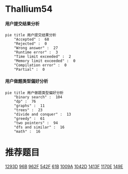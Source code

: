 # Thallium54

<!-- tabs:start -->



#### **用户提交结果分析**

```mermaid
pie title 用户提交结果分析
    "Accepted" :  68
    "Rejected" :  0
    "Wrong answer" :  27
    "Runtime error" :  3
    "Time limit exceeded" :  2
    "Memory limit exceeded" :  0
    "Compilation error" :  0
    "Partial" :  0
```

#### **用户做题类型偏好分析**

```mermaid
pie title 用户做题类型偏好分析
    "binary search" :  104
    "dp" :  76
    "graphs" :  11
    "trees" :  23
    "divide and conquer" :  13
    "greedy" :  61
    "two pointers" :  94
    "dfs and similar" :  16
    "math" :  16
```



<!-- tabs:end -->
# 推荐题目
[1293D](https://codeforces.com/contest/1293/problem/D)
[96B](https://codeforces.com/contest/96/problem/B)
[962F](https://codeforces.com/contest/962/problem/F)
[542F](https://codeforces.com/contest/542/problem/F)
[61B](https://codeforces.com/contest/61/problem/B)
[1009A](https://codeforces.com/contest/1009/problem/A)
[1042D](https://codeforces.com/contest/1042/problem/D)
[1413F](https://codeforces.com/contest/1413/problem/F)
[1170E](https://codeforces.com/contest/1170/problem/E)
[149E](https://codeforces.com/contest/149/problem/E)
